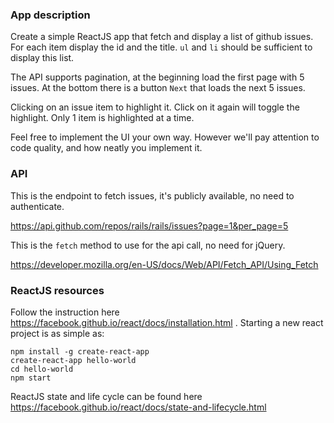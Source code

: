 ### App description

Create a simple ReactJS app that fetch and display a list of github issues. For each item display the id and the title. `ul` and `li` should be sufficient to display this list. 

The API supports pagination, at the beginning load the first page with 5 issues. At the bottom there is a button `Next` that loads the next 5 issues. 

Clicking on an issue item to highlight it. Click on it again will toggle the highlight. Only 1 item is highlighted at a time. 

Feel free to implement the UI your own way. However we'll pay attention to code quality, and how neatly you implement it. 

### API

This is the endpoint to fetch issues, it's publicly available, no need to authenticate. 

https://api.github.com/repos/rails/rails/issues?page=1&per_page=5

This is the `fetch` method to use for the api call, no need for jQuery. 

https://developer.mozilla.org/en-US/docs/Web/API/Fetch_API/Using_Fetch

### ReactJS resources

Follow the instruction here https://facebook.github.io/react/docs/installation.html . Starting a new react project is as simple as: 

```
npm install -g create-react-app
create-react-app hello-world
cd hello-world
npm start
```

ReactJS state and life cycle can be found here https://facebook.github.io/react/docs/state-and-lifecycle.html 
